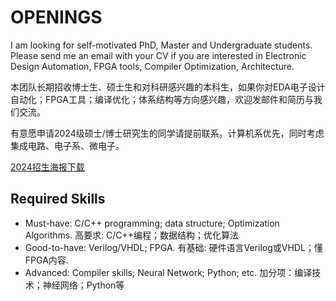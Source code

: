 ---
---

# OPENINGS

I am looking for self-motivated PhD, Master and Undergraduate students. Please send me an email with your CV if you are interested in Electronic Design Automation, FPGA tools, Compiler Optimization, Architecture.

本团队长期招收博士生、硕士生和对科研感兴趣的本科生，如果你对EDA电子设计自动化；FPGA工具；编译优化；体系结构等方向感兴趣，欢迎发邮件和简历与我们交流。

有意愿申请2024级硕士/博士研究生的同学请提前联系。计算机系优先，同时考虑集成电路、电子系、微电子。

[2024招生海报下载](https://zhaokang-lab.github.io/Recruit_BUPT_ZhaoKang_EDA.pdf)

## Required Skills

- Must-have: C/C++ programming; data structure; Optimization Algorithms. 高要求: C/C++编程；数据结构；优化算法
- Good-to-have: Verilog/VHDL; FPGA. 有基础: 硬件语言Verilog或VHDL；懂FPGA内容.
- Advanced: Compiler skills; Neural Network; Python; etc. 加分项：编译技术；神经网络；Python等
